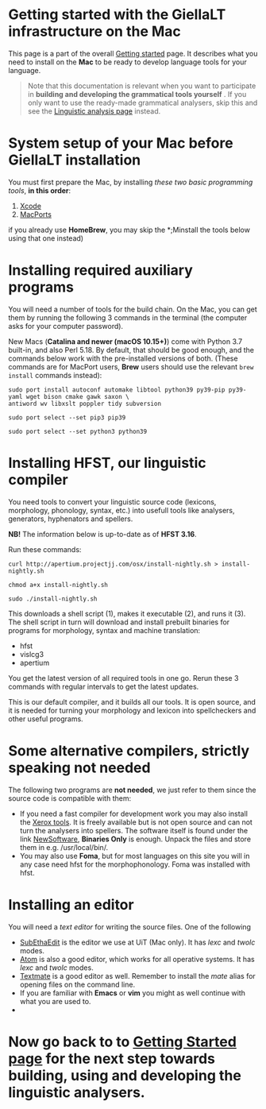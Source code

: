 # Getting started with the GiellaLT infrastructure on the Mac

This page is a part of the overall [Getting started](GettingStarted.html) page.
It describes what you need to install on the **Mac** to be ready to develop
language tools for your language.

>Note that this documentation is relevant when you want to participate in **building and developing the grammatical tools yourself** . If you only want to use the ready-made grammatical analysers, skip this and see the [Linguistic analysis page](ling/LinguisticAnalysis.html) instead.




# System setup of your Mac before GiellaLT installation


You must first prepare the Mac, by installing *these two basic programming tools*, **in this order**: 

1. [Xcode](InstallingXCode.html)
1. [MacPorts](http://www.macports.org) 

if you already use **HomeBrew**, you may skip the *;Minstall the tools below using that one instead)


#  Installing required auxiliary programs

You will need a number of tools for the build chain. On the Mac, you can get them by running the following 3 commands in the terminal (the computer asks for your computer password).

New Macs (**Catalina and newer (macOS 10.15+)**) come with Python 3.7 built-in, and also Perl 5.18. By default, that should be good enough, and the commands below work with the pre-installed versions of both. (These commands are for MacPort users, **Brew** users should use the relevant `brew install` commands instead):

```
sudo port install autoconf automake libtool python39 py39-pip py39-yaml wget bison cmake gawk saxon \
antiword wv libxslt poppler tidy subversion

sudo port select --set pip3 pip39

sudo port select --set python3 python39
```



# Installing HFST, our linguistic compiler


You need tools to convert your linguistic source code (lexicons, morphology, phonology, syntax, etc.) into usefull tools like analysers, generators, hyphenators and spellers. 


**NB!** The information below is up-to-date as of **HFST 3.16**.



Run these commands:


```
curl http://apertium.projectjj.com/osx/install-nightly.sh > install-nightly.sh

chmod a+x install-nightly.sh

sudo ./install-nightly.sh
```

This downloads a shell script (1), makes it executable (2), and runs it (3). The shell script in turn will download and install prebuilt binaries for programs for morphology, syntax and machine translation:

- hfst
- vislcg3
- apertium

You get the latest version of all required tools in one go.
Rerun these 3 commands with regular intervals to get the latest updates.




This is our default compiler, and it builds all our tools. It is open source, and it is needed for turning your morphology and lexicon into spellcheckers and other useful programs.

# Some alternative compilers, strictly speaking not needed
 
The following two programs are **not needed**, we just refer to them since the source code is compatible with them:

- If you need a fast compiler for development work you may also install the [Xerox tools](http://www.fsmbook.com).
   It is freely available but is not open source and can not turn the analysers into spellers. The software itself is found under the link
   [NewSoftware](https://web.stanford.edu/~laurik/.book2software/),
   **Binaries Only** is enough. Unpack the files and store them in e.g.
   /usr/local/bin/. 
- You may also use **Foma**, but for most languages on this site you will in any case need hfst for the morphophonology. Foma was installed with hfst.







# Installing an editor

You will need a *text editor* for writing the source files. One of the following
 
- [SubEthaEdit](https://apps.apple.com/us/app/subethaedit/id728530824) is the editor we use at UiT (Mac only). It has *lexc* and *twolc* modes.
- [Atom](http://atom.io) is also a good editor, which works for all operative systems. It has *lexc* and *twolc* modes.
- [Textmate](https://macromates.com/) is a good editor as well. Remember to install the *mate* alias for opening files on the command line.
- If you are familiar with **Emacs** or **vim** you might as well continue with what you are used to.
- 

# Now go back to to [Getting Started page](GettingStarted.html) for the next step towards building, using and developing the linguistic analysers.


